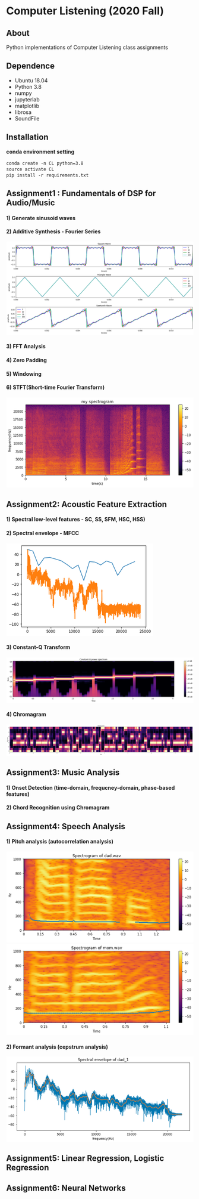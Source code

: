 # Computer Listening (2020 Fall)

## About

Python implementations of Computer Listening class assignments

## Dependence

- Ubuntu 18.04
- Python 3.8
- numpy
- jupyterlab
- matplotlib
- librosa
- SoundFile

## Installation
 **conda environment setting**

```
conda create -n CL python=3.8
source activate CL
pip install -r requirements.txt
```

## Assignment1 : Fundamentals of DSP for Audio/Music
#### 1) Generate sinusoid waves
#### 2) Additive Synthesis - Fourier Series
![sine_synthesis](./as_1/synthesis.png)
#### 3) FFT Analysis
#### 4) Zero Padding
#### 5) Windowing
#### 6) STFT(Short-time Fourier Transform)
![spectrogram](./as_1/spectrogram.png)
## Assignment2: Acoustic Feature Extraction
#### 1) Spectral low-level features - SC, SS, SFM, HSC, HSS)
#### 2) Spectral envelope - MFCC
![chromagram](./as_2/mfcc.png)
#### 3) Constant-Q Transform
![chromagram](./as_2/cqtransform.png)
#### 4) Chromagram
![chromagram](./as_2/chromagram.png)
## Assignment3: Music Analysis
#### 1) Onset Detection (time-domain, frequcney-domain, phase-based features)
#### 2) Chord Recognition using Chromagram
## Assignment4: Speech Analysis
#### 1) Pitch analysis (autocorrelation analysis)
![dad](./as_4/dad.png)
![mom](./as_4/mom.png)
#### 2) Formant analysis (cepstrum analysis)
![dad_1](./as_4/dad_1.png)
## Assignment5: Linear Regression, Logistic Regression

## Assignment6: Neural Networks
